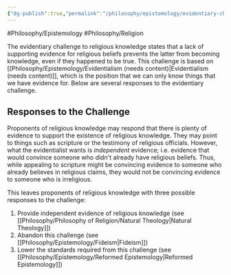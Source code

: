 ```yaml
---
{"dg-publish":true,"permalink":"/philosophy/epistemology/evidentiary-challenge-to-religious-knowledge/"}
---
```



#Philosophy/Epistemology 
#Philosophy/Religion

The evidentiary challenge to religious knowledge states that a lack of supporting evidence for religious beliefs prevents the latter from becoming knowledge, even if they happened to be true. This challenge is based on [[Philosophy/Epistemology/Evidentialism (needs content)\|Evidentialism (needs content)]], which is the position that we can only know things that we have evidence for. Below are several responses to the evidentiary challenge.

## Responses to the Challenge

Proponents of religious knowledge may respond that there is plenty of evidence to support the existence of religious knowledge. They may point to things such as scripture or the testimony of religious officials. However, what the evidentialist wants is *independent* evidence; i.e. evidence that would convince someone who didn't already have religious beliefs. Thus, while appealing to scripture might be convincing evidence to someone who already believes in religious claims, they would not be convincing evidence to someone who is irreligious.

This leaves proponents of religious knowledge with three possible responses to the challenge:
1. Provide independent evidence of religious knowledge (see [[Philosophy/Philosophy of Religion/Natural Theology\|Natural Theology]])
2. Abandon this challenge (see [[Philosophy/Epistemology/Fideism\|Fideism]])
3. Lower the standards required from this challenge (see [[Philosophy/Epistemology/Reformed Epistemology\|Reformed Epistemology]])
